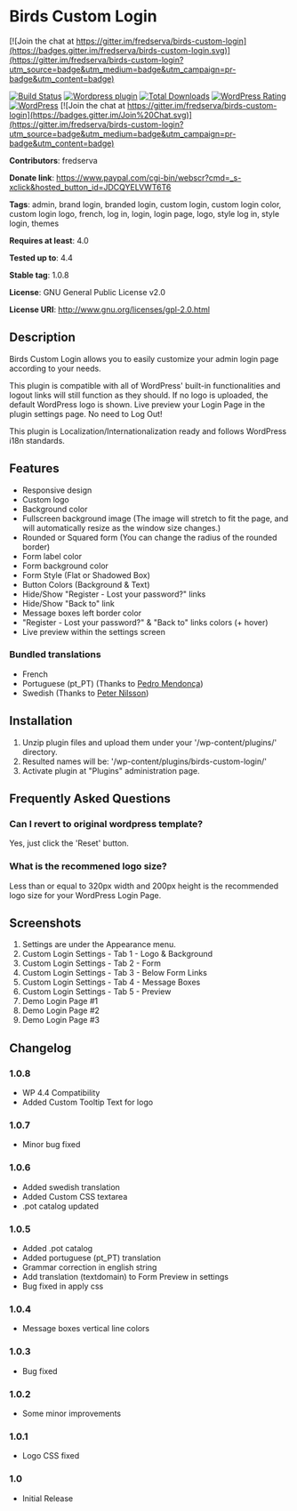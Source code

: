 # Birds Custom Login #

[![Join the chat at https://gitter.im/fredserva/birds-custom-login](https://badges.gitter.im/fredserva/birds-custom-login.svg)](https://gitter.im/fredserva/birds-custom-login?utm_source=badge&utm_medium=badge&utm_campaign=pr-badge&utm_content=badge)

[![Build Status](https://travis-ci.org/fredserva/birds-custom-login.svg?branch=master)](https://travis-ci.org/fredserva/birds-custom-login)
[![Wordpress plugin](http://img.shields.io/wordpress/plugin/v/birds-custom-login.svg)](https://wordpress.org/plugins/birds-custom-login/)
[![Total Downloads](https://img.shields.io/wordpress/plugin/dt/birds-custom-login.svg)](https://wordpress.org/plugins/birds-custom-login/)
[![WordPress Rating](https://img.shields.io/wordpress/plugin/r/birds-custom-login.svg)](https://wordpress.org/plugins/birds-custom-login/)
[![WordPress](https://img.shields.io/wordpress/v/birds-custom-login.svg)](https://wordpress.org/plugins/birds-custom-login/)
[![Join the chat at https://gitter.im/fredserva/birds-custom-login](https://badges.gitter.im/Join%20Chat.svg)](https://gitter.im/fredserva/birds-custom-login?utm_source=badge&utm_medium=badge&utm_campaign=pr-badge&utm_content=badge)

**Contributors**: fredserva

**Donate link**: https://www.paypal.com/cgi-bin/webscr?cmd=_s-xclick&hosted_button_id=JDCQYELVWT6T6

**Tags**: admin, brand login, branded login, custom login, custom login color, custom login logo, french, log in, login, login page, logo, style log in, style login, themes

**Requires at least**: 4.0

**Tested up to**: 4.4

**Stable tag**: 1.0.8

**License**: GNU General Public License v2.0

**License URI**: http://www.gnu.org/licenses/gpl-2.0.html


## Description ##

Birds Custom Login allows you to easily customize your admin login page according to your needs.

This plugin is compatible with all of WordPress' built-in functionalities and logout links will still function as they should.
If no logo is uploaded, the default WordPress logo is shown.
Live preview your Login Page in the plugin settings page. No need to Log Out!

This plugin is Localization/Internationalization ready and follows WordPress i18n standards.


## Features ##
* Responsive design
* Custom logo
* Background color
* Fullscreen background image (The image will stretch to fit the page, and will automatically resize as the window size changes.)
* Rounded or Squared form (You can change the radius of the rounded border)
* Form label color
* Form background color
* Form Style (Flat or Shadowed Box)
* Button Colors (Background & Text)
* Hide/Show "Register - Lost your password?" links
* Hide/Show "Back to" link
* Message boxes left border color
* "Register - Lost your password?" & "Back to" links colors (+ hover)
* Live preview within the settings screen

### Bundled translations ###
* French
* Portuguese (pt_PT) (Thanks to <a href="https://github.com/pedro-mendonca" target="_blank">Pedro Mendonça</a>)
* Swedish (Thanks to <a href="http://www.wpdailythemes.com/" target="_blank">Peter Nilsson</a>)

## Installation ##

1. Unzip plugin files and upload them under your '/wp-content/plugins/' directory.
2. Resulted names will be: '/wp-content/plugins/birds-custom-login/'
3. Activate plugin at "Plugins" administration page.


## Frequently Asked Questions ##

### Can I revert to original wordpress template? ###

Yes, just click the 'Reset' button.

### What is the recommened logo size? ###

Less than or equal to 320px width and 200px height is the recommended logo size for your WordPress Login Page.


## Screenshots ##

1. Settings are under the Appearance menu.
2. Custom Login Settings - Tab 1 - Logo & Background
3. Custom Login Settings - Tab 2 - Form
4. Custom Login Settings - Tab 3 - Below Form Links
5. Custom Login Settings - Tab 4 - Message Boxes
6. Custom Login Settings - Tab 5 - Preview
7. Demo Login Page #1
8. Demo Login Page #2
9. Demo Login Page #3

## Changelog ##

### 1.0.8 ###
* WP 4.4 Compatibility
* Added Custom Tooltip Text for logo

### 1.0.7 ###
* Minor bug fixed

### 1.0.6 ###
* Added swedish translation
* Added Custom CSS textarea
* .pot catalog updated

### 1.0.5 ###
* Added .pot catalog
* Added portuguese (pt_PT) translation
* Grammar correction in english string
* Add translation (textdomain) to Form Preview in settings
* Bug fixed in apply css

### 1.0.4 ###
* Message boxes vertical line colors

### 1.0.3 ###
* Bug fixed

### 1.0.2 ###
* Some minor improvements

### 1.0.1 ###
* Logo CSS fixed

### 1.0 ###
* Initial Release
